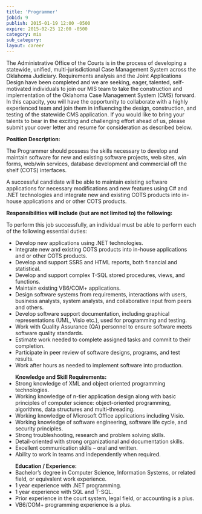 ```yaml
---
title: 'Programmer'
jobid: 9
publish: 2015-01-19 12:00 -0500
expire: 2015-02-25 12:00 -0500
category: mis
sub_category: 
layout: career
---
```

<p>The Administrative Office of the Courts is in the process of developing a statewide, unified, multi-jurisdictional Case Management System across the Oklahoma Judiciary.  Requirements analysis and the Joint Applications Design have been completed and we are seeking, eager, talented, self-motivated individuals to join our MIS team to take the construction and implementation of the Oklahoma Case Management System (CMS) forward.  In this capacity, you will have the opportunity to collaborate with a highly experienced team and join them in influencing the design, construction, and testing of the statewide CMS application.  If you would like to bring your talents to bear in the exciting and challenging effort ahead of us, please submit your cover letter and resume for consideration as described below.</p><p><strong>Position Description:</strong></p><p>The Programmer should possess the skills necessary to develop and maintain software for new and existing software projects, web sites, win forms, web/win services, database development and commercial off the shelf (COTS) interfaces.</p><p>A successful candidate will be able to maintain existing software applications for necessary modifications and new features using C# and .NET technologies and integrate new and existing COTS products into in-house applications and or other COTS products.</p><p><strong>Responsibilities will include (but are not limited to) the following:</strong></p><p>To perform this job successfully, an individual must be able to perform each of the following essential duties:</p><ul><li>Develop new applications using .NET technologies.</li><li>Integrate new and existing COTS products into in-house applications and or other COTS products.</li><li>Develop and support SSRS and HTML reports, both financial and statistical. </li><li>Develop and support complex T-SQL stored procedures, views, and functions.</li><li>Maintain existing VB6/COM+ applications.</li><li>Design software systems from requirements, interactions with users, business analysts, system analysts, and collaborative input from peers and others.</li><li>Develop software support documentation, including graphical representations (UML, Visio etc.), used for programming and testing.</li><li>Work with Quality Assurance (QA) personnel to ensure software meets software quality standards.</li><li>Estimate work needed to complete assigned tasks and commit to their completion.</li><li>Participate in peer review of software designs, programs, and test results.</li><li>Work after hours as needed to implement software into production.</li></ul><ul><strong>Knowledge and Skill Requirements:</strong><li>Strong knowledge of XML and object oriented programming technologies.</li><li>Working knowledge of n-tier application design along with basic principles of computer science: object-oriented programming, algorithms, data structures and multi-threading.</li><li>Working knowledge of Microsoft Office applications including Visio. </li><li>Working knowledge of software engineering, software life cycle, and security principles.</li><li>Strong troubleshooting, research and problem solving skills.</li><li>Detail-oriented with strong organizational and documentation skills.</li><li>Excellent communication skills – oral and written.</li><li>Ability to work in teams and independently when required.</li></ul><ul><strong>Education / Experience:</strong><li>Bachelor’s degree in Computer Science, Information Systems, or related field, or equivalent work experience. </li><li>1 year experience with .NET programming.</li><li>1 year experience with SQL and T-SQL. </li><li>Prior experience in the court system, legal field, or accounting is a plus.</li><li>VB6/COM+ programming experience is a plus. </li></ul>